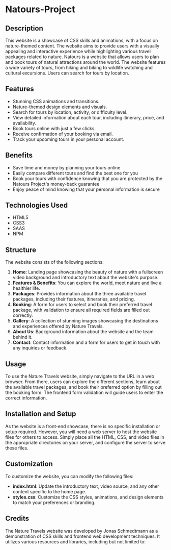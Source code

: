 # Natours-Project

## Description
This website is a showcase of CSS skills and animations, with a focus on nature-themed content. The website aims to provide users with a visually appealing and interactive experience while highlighting various travel packages related to nature. Natours is a website that allows users to plan and book tours of natural attractions around the world. The website features a wide variety of tours, from hiking and biking to wildlife watching and cultural excursions. Users can search for tours by location.

## Features
- Stunning CSS animations and transitions.
- Nature-themed design elements and visuals.
- Search for tours by location, activity, or difficulty level.
- View detailed information about each tour, including itinerary, price, and availability.
- Book tours online with just a few clicks.
- Receive confirmation of your booking via email.
- Track your upcoming tours in your personal account.

## Benefits

* Save time and money by planning your tours online
* Easily compare different tours and find the best one for you
* Book your tours with confidence knowing that you are protected by the Natours Project's money-back guarantee
* Enjoy peace of mind knowing that your personal information is secure


## Technologies Used
- HTML5
- CSS3
- SAAS
- NPM

## Structure
The website consists of the following sections:

1. **Home**: Landing page showcasing the beauty of nature with a fullscreen video background and introductory text about the website's purpose.
2. **Features & Benefits**: You can explore the world, meet nature and live a healthier life.
3. **Packages**: Provides information about the three available travel packages, including their features, itineraries, and pricing.
4. **Booking**: A form for users to select and book their preferred travel package, with validation to ensure all required fields are filled out correctly.
5. **Gallery**: A collection of stunning images showcasing the destinations and experiences offered by Nature Travels.
6. **About Us**: Background information about the website and the team behind it.
7. **Contact**: Contact information and a form for users to get in touch with any inquiries or feedback.

## Usage
To use the Nature Travels website, simply navigate to the URL in a web browser. From there, users can explore the different sections, learn about the available travel packages, and book their preferred option by filling out the booking form. The frontend form validation will guide users to enter the correct information.

## Installation and Setup
As the website is a front-end showcase, there is no specific installation or setup required. However, you will need a web server to host the website files for others to access. Simply place all the HTML, CSS, and video files in the appropriate directories on your server, and configure the server to serve these files.

## Customization
To customize the website, you can modify the following files:

- **index.html**: Update the introductory text, video source, and any other content specific to the home page.
- **styles.css**: Customize the CSS styles, animations, and design elements to match your preferences or branding.

## Credits
The Nature Travels website was developed by Jonas Schmedtmann as a demonstration of CSS skills and frontend web development techniques. It utilizes various resources and libraries, including but not limited to:
